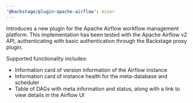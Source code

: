 ```yaml
---
'@backstage/plugin-apache-airflow': minor
---
```


Introduces a new plugin for the Apache Airflow workflow management platform.
This implementation has been tested with the Apache Airflow v2 API,
authenticating with basic authentication through the Backstage proxy plugin.

Supported functionality includes:

- Information card of version information of the Airflow instance
- Information card of instance health for the meta-database and scheduler
- Table of DAGs with meta information and status, along with a link to view
  details in the Airflow UI
